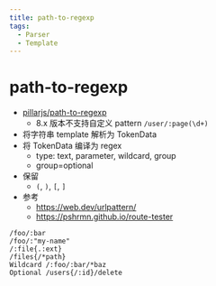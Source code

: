 ```yaml
---
title: path-to-regexp
tags:
  - Parser
  - Template
---
```


# path-to-regexp

- [pillarjs/path-to-regexp](https://github.com/pillarjs/path-to-regexp)
  - 8.x 版本不支持自定义 pattern `/user/:page(\d+)`
- 将字符串 template 解析为 TokenData
- 将 TokenData 编译为 regex
  - type: text, parameter, wildcard, group
  - group=optional
- 保留
  - `(`, `)`, `[`, `]`
- 参考
  - https://web.dev/urlpattern/
  - https://pshrmn.github.io/route-tester

```
/foo/:bar
/foo/:"my-name"
/:file{.:ext}
/files{/*path}
Wildcard /:foo/:bar/*baz
Optional /users{/:id}/delete
```
